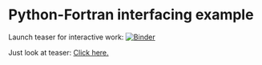 # Python-Fortran interfacing example

Launch teaser for interactive work: [![Binder](https://mybinder.org/badge_logo.svg)](https://gke.mybinder.org/v2/gh/kathoef/python-fortran-interfacing/master?urlpath=lab/tree/teaser.ipynb)

Just look at teaser: [Click here.](https://nbviewer.jupyter.org/github/kathoef/python-fortran-interfacing/blob/master/teaser.ipynb)
